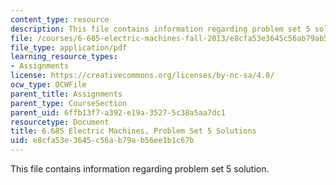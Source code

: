```yaml
---
content_type: resource
description: This file contains information regarding problem set 5 solution.
file: /courses/6-685-electric-machines-fall-2013/e8cfa53e3645c56ab79ab56ee1b1c67b_MIT6_685F13_ps05ans.pdf
file_type: application/pdf
learning_resource_types:
- Assignments
license: https://creativecommons.org/licenses/by-nc-sa/4.0/
ocw_type: OCWFile
parent_title: Assignments
parent_type: CourseSection
parent_uid: 6ffb13f7-a392-e19a-3527-5c38a5aa7dc1
resourcetype: Document
title: 6.685 Electric Machines, Problem Set 5 Solutions
uid: e8cfa53e-3645-c56a-b79a-b56ee1b1c67b
---
```

This file contains information regarding problem set 5 solution.